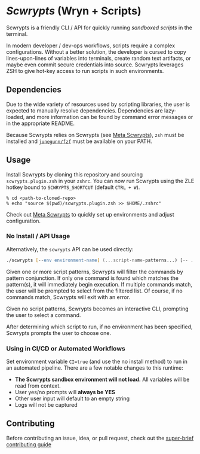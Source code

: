 # *Scwrypts* (Wryn + Scripts)

Scwrypts is a friendly CLI / API for quickly running *sandboxed scripts* in the terminal.

In modern developer / dev-ops workflows, scripts require a complex configurations.
Without a better solution, the developer is cursed to copy lines-upon-lines of variables into terminals, create random text artifacts, or maybe even commit secure credentials into source.
Scwrypts leverages ZSH to give hot-key access to run scripts in such environments.


## Dependencies
Due to the wide variety of resources used by scripting libraries, the user is expected to manually resolve dependencies.
Dependencies are lazy-loaded, and more information can be found by command error messages or in the appropriate README.

Because Scwrypts relies on Scwrypts (see [Meta Scwrypts](./zsh/scwrypts)), `zsh` must be installed and [`junegunn/fzf`](https://github.com/junegunn/fzf) must be available on your PATH.

## Usage
Install Scwrypts by cloning this repository and sourcing `scwrypts.plugin.zsh` in your `zshrc`.
You can now run Scwrypts using the ZLE hotkey bound to `SCWRYPTS_SHORTCUT` (default `CTRL + W`).

```console
% cd <path-to-cloned-repo>
% echo "source $(pwd)/scwrypts.plugin.zsh >> $HOME/.zshrc"
```

Check out [Meta Scwrypts](./zsh/scwrypts) to quickly set up environments and adjust configuration.


### No Install / API Usage
Alternatively, the `scwrypts` API can be used directly:
```zsh
./scwrypts [--env environment-name] (...script-name-patterns...) [-- ...passthrough arguments... ]
```

Given one or more script patterns, Scwrypts will filter the commands by pattern conjunction.
If only one command is found which matches the pattern(s), it will immediately begin execution.
If multiple commands match, the user will be prompted to select from the filtered list.
Of course, if no commands match, Scwrypts will exit with an error.

Given no script patterns, Scwrypts becomes an interactive CLI, prompting the user to select a command.

After determining which script to run, if no environment has been specified, Scwrypts prompts the user to choose one.


### Using in CI/CD or Automated Workflows
Set environment variable `CI=true` (and use the no install method) to run in an automated pipeline.
There are a few notable changes to this runtime:
- **The Scwrypts sandbox environment will not load.** All variables will be read from context.
- User yes/no prompts will **always be YES**
- Other user input will default to an empty string
- Logs will not be captured


## Contributing

Before contributing an issue, idea, or pull request, check out the [super-brief contributing guide](./docs/CONTRIBUTING.md)
